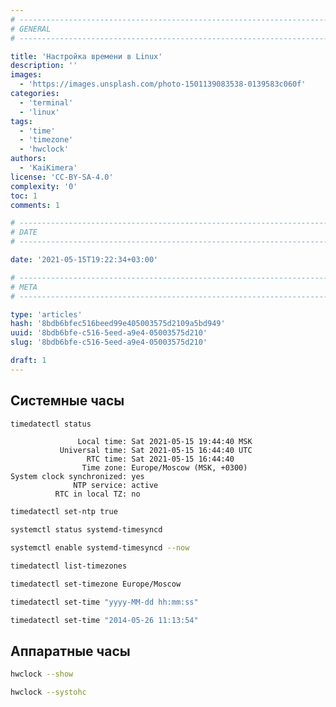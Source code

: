 ```yaml
---
# -------------------------------------------------------------------------------------------------------------------- #
# GENERAL
# -------------------------------------------------------------------------------------------------------------------- #

title: 'Настройка времени в Linux'
description: ''
images:
  - 'https://images.unsplash.com/photo-1501139083538-0139583c060f'
categories:
  - 'terminal'
  - 'linux'
tags:
  - 'time'
  - 'timezone'
  - 'hwclock'
authors:
  - 'KaiKimera'
license: 'CC-BY-SA-4.0'
complexity: '0'
toc: 1
comments: 1

# -------------------------------------------------------------------------------------------------------------------- #
# DATE
# -------------------------------------------------------------------------------------------------------------------- #

date: '2021-05-15T19:22:34+03:00'

# -------------------------------------------------------------------------------------------------------------------- #
# META
# -------------------------------------------------------------------------------------------------------------------- #

type: 'articles'
hash: '8bdb6bfec516beed99e405003575d2109a5bd949'
uuid: '8bdb6bfe-c516-5eed-a9e4-05003575d210'
slug: '8bdb6bfe-c516-5eed-a9e4-05003575d210'

draft: 1
---
```


<!--more-->

## Системные часы

```bash
timedatectl status
```

```text
               Local time: Sat 2021-05-15 19:44:40 MSK
           Universal time: Sat 2021-05-15 16:44:40 UTC
                 RTC time: Sat 2021-05-15 16:44:40
                Time zone: Europe/Moscow (MSK, +0300)
System clock synchronized: yes
              NTP service: active
          RTC in local TZ: no
```

```bash
timedatectl set-ntp true
```

```bash
systemctl status systemd-timesyncd
```

```bash
systemctl enable systemd-timesyncd --now
```

```bash
timedatectl list-timezones
```

```bash
timedatectl set-timezone Europe/Moscow
```

```bash
timedatectl set-time "yyyy-MM-dd hh:mm:ss"
```

```bash
timedatectl set-time "2014-05-26 11:13:54"
```

## Аппаратные часы

```bash
hwclock --show
```

```bash
hwclock --systohc
```
